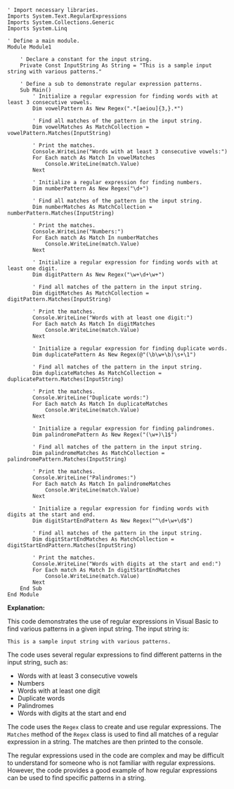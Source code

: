 ```visual basic
' Import necessary libraries.
Imports System.Text.RegularExpressions
Imports System.Collections.Generic
Imports System.Linq

' Define a main module.
Module Module1

    ' Declare a constant for the input string.
    Private Const InputString As String = "This is a sample input string with various patterns."

    ' Define a sub to demonstrate regular expression patterns.
    Sub Main()
        ' Initialize a regular expression for finding words with at least 3 consecutive vowels.
        Dim vowelPattern As New Regex(".*[aeiou]{3,}.*")

        ' Find all matches of the pattern in the input string.
        Dim vowelMatches As MatchCollection = vowelPattern.Matches(InputString)

        ' Print the matches.
        Console.WriteLine("Words with at least 3 consecutive vowels:")
        For Each match As Match In vowelMatches
            Console.WriteLine(match.Value)
        Next

        ' Initialize a regular expression for finding numbers.
        Dim numberPattern As New Regex("\d+")

        ' Find all matches of the pattern in the input string.
        Dim numberMatches As MatchCollection = numberPattern.Matches(InputString)

        ' Print the matches.
        Console.WriteLine("Numbers:")
        For Each match As Match In numberMatches
            Console.WriteLine(match.Value)
        Next

        ' Initialize a regular expression for finding words with at least one digit.
        Dim digitPattern As New Regex("\w+\d+\w+")

        ' Find all matches of the pattern in the input string.
        Dim digitMatches As MatchCollection = digitPattern.Matches(InputString)

        ' Print the matches.
        Console.WriteLine("Words with at least one digit:")
        For Each match As Match In digitMatches
            Console.WriteLine(match.Value)
        Next

        ' Initialize a regular expression for finding duplicate words.
        Dim duplicatePattern As New Regex(@"(\b\w+\b)\s+\1")

        ' Find all matches of the pattern in the input string.
        Dim duplicateMatches As MatchCollection = duplicatePattern.Matches(InputString)

        ' Print the matches.
        Console.WriteLine("Duplicate words:")
        For Each match As Match In duplicateMatches
            Console.WriteLine(match.Value)
        Next

        ' Initialize a regular expression for finding palindromes.
        Dim palindromePattern As New Regex("(\w+)\1$")

        ' Find all matches of the pattern in the input string.
        Dim palindromeMatches As MatchCollection = palindromePattern.Matches(InputString)

        ' Print the matches.
        Console.WriteLine("Palindromes:")
        For Each match As Match In palindromeMatches
            Console.WriteLine(match.Value)
        Next

        ' Initialize a regular expression for finding words with digits at the start and end.
        Dim digitStartEndPattern As New Regex("^\d+\w+\d$")

        ' Find all matches of the pattern in the input string.
        Dim digitStartEndMatches As MatchCollection = digitStartEndPattern.Matches(InputString)

        ' Print the matches.
        Console.WriteLine("Words with digits at the start and end:")
        For Each match As Match In digitStartEndMatches
            Console.WriteLine(match.Value)
        Next
    End Sub
End Module
```

**Explanation:**

This code demonstrates the use of regular expressions in Visual Basic to find various patterns in a given input string. The input string is:

```
This is a sample input string with various patterns.
```

The code uses several regular expressions to find different patterns in the input string, such as:

* Words with at least 3 consecutive vowels
* Numbers
* Words with at least one digit
* Duplicate words
* Palindromes
* Words with digits at the start and end

The code uses the `Regex` class to create and use regular expressions. The `Matches` method of the `Regex` class is used to find all matches of a regular expression in a string. The matches are then printed to the console.

The regular expressions used in the code are complex and may be difficult to understand for someone who is not familiar with regular expressions. However, the code provides a good example of how regular expressions can be used to find specific patterns in a string.